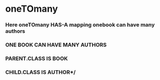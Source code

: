 # oneTOmany
### Here oneTOmany HAS-A mapping onebook can have many authors
### ONE BOOK CAN HAVE MANY AUTHORS
### PARENT.CLASS IS BOOK
### CHILD.CLASS IS AUTHOR*/
